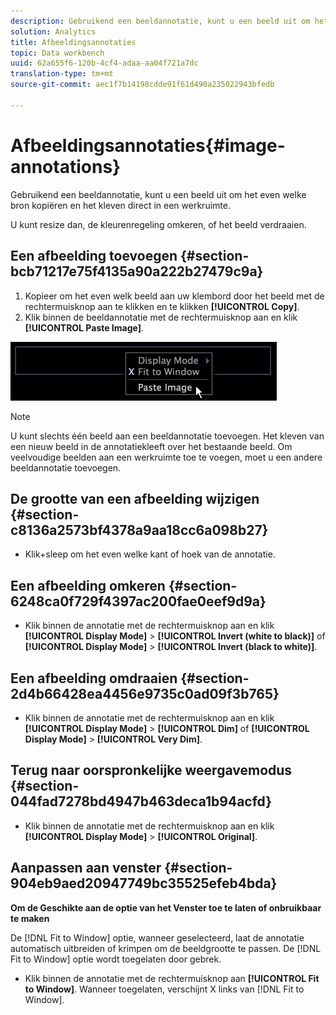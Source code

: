 ```yaml
---
description: Gebruikend een beeldannotatie, kunt u een beeld uit om het even welke bron kopiëren en het kleven direct in een werkruimte.
solution: Analytics
title: Afbeeldingsannotaties
topic: Data workbench
uuid: 62a655f6-120b-4cf4-adaa-aa04f721a7dc
translation-type: tm+mt
source-git-commit: aec1f7b14198cdde91f61d490a235022943bfedb

---
```



# Afbeeldingsannotaties{#image-annotations}

Gebruikend een beeldannotatie, kunt u een beeld uit om het even welke bron kopiëren en het kleven direct in een werkruimte.

U kunt resize dan, de kleurenregeling omkeren, of het beeld verdraaien.

## Een afbeelding toevoegen {#section-bcb71217e75f4135a90a222b27479c9a}

1. Kopieer om het even welk beeld aan uw klembord door het beeld met de rechtermuisknop aan te klikken en te klikken **[!UICONTROL Copy]**.
1. Klik binnen de beeldannotatie met de rechtermuisknop aan en klik **[!UICONTROL Paste Image]**.

![](assets/mnu_Image_Paste.png)

>[!NOTE]
>
>U kunt slechts één beeld aan een beeldannotatie toevoegen. Het kleven van een nieuw beeld in de annotatiekleeft over het bestaande beeld. Om veelvoudige beelden aan een werkruimte toe te voegen, moet u een andere beeldannotatie toevoegen.

## De grootte van een afbeelding wijzigen {#section-c8136a2573bf4378a9aa18cc6a098b27}

* Klik+sleep om het even welke kant of hoek van de annotatie.

## Een afbeelding omkeren {#section-6248ca0f729f4397ac200fae0eef9d9a}

* Klik binnen de annotatie met de rechtermuisknop aan en klik **[!UICONTROL Display Mode]** > **[!UICONTROL Invert (white to black)]** of **[!UICONTROL Display Mode]** > **[!UICONTROL Invert (black to white)]**.

## Een afbeelding omdraaien {#section-2d4b66428ea4456e9735c0ad09f3b765}

* Klik binnen de annotatie met de rechtermuisknop aan en klik **[!UICONTROL Display Mode]** > **[!UICONTROL Dim]** of **[!UICONTROL Display Mode]** > **[!UICONTROL Very Dim]**.

## Terug naar oorspronkelijke weergavemodus {#section-044fad7278bd4947b463deca1b94acfd}

* Klik binnen de annotatie met de rechtermuisknop aan en klik **[!UICONTROL Display Mode]** > **[!UICONTROL Original]**.

## Aanpassen aan venster {#section-904eb9aed20947749bc35525efeb4bda}

**Om de Geschikte aan de optie van het Venster toe te laten of onbruikbaar te maken**

De [!DNL Fit to Window] optie, wanneer geselecteerd, laat de annotatie automatisch uitbreiden of krimpen om de beeldgrootte te passen. De [!DNL Fit to Window] optie wordt toegelaten door gebrek.

* Klik binnen de annotatie met de rechtermuisknop aan **[!UICONTROL Fit to Window]**. Wanneer toegelaten, verschijnt X links van [!DNL Fit to Window].

